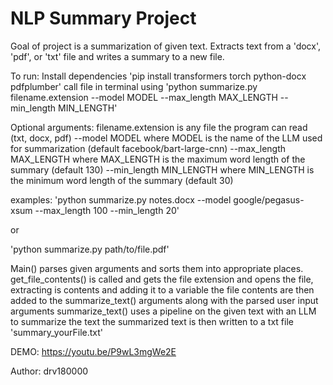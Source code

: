 # NLP Summary Project
Goal of project is a summarization of given text. Extracts text from a 'docx', 'pdf', or 'txt' file and writes a summary to a new file.

To run:
Install dependencies 'pip install transformers torch python-docx pdfplumber'
call file in terminal using 'python summarize.py filename.extension --model MODEL --max_length MAX_LENGTH --min_length MIN_LENGTH'

Optional arguments:
filename.extension is any file the program can read (txt, docx, pdf) 
--model MODEL where MODEL is the name of the LLM used for summarization (default facebook/bart-large-cnn)
--max_length MAX_LENGTH where MAX_LENGTH is the maximum word length of the summary (default 130)
--min_length MIN_LENGTH where MIN_LENGTH is the minimum word length of the summary (default 30)

examples: 
'python summarize.py notes.docx --model google/pegasus-xsum --max_length 100 --min_length 20'

or

'python summarize.py path/to/file.pdf'


Main() parses given arguments and sorts them into appropriate places.
get_file_contents() is called and gets the file extension and opens the file, extracting is contents and adding it to a variable
the file contents are then added to the summarize_text() arguments along with the parsed user input arguments
summarize_text() uses a pipeline on the given text with an LLM to summarize the text
the summarized text is then written to a txt file 'summary_yourFile.txt'

DEMO: https://youtu.be/P9wL3mgWe2E

Author: drv180000